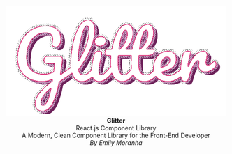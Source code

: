 <center>
<img src="GlitterLogoHoriz.png">
  <b>Glitter</b><br/>React.js Component Library<br/>
 A Modern, Clean Component Library for the Front-End Developer<br/>
<em>By Emily Moranha</em>
</center>
